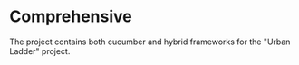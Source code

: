# Comprehensive

The project contains both cucumber and hybrid frameworks for the "Urban Ladder" project.